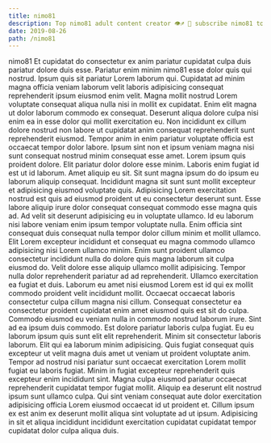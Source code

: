 ```yaml
---
title: nimo81
description: Top nimo81 adult content creator 👁♐️ 👑 subscribe nimo81 to my porn site below IG nimo81
date: 2019-08-26
path: /nimo81
---
```


nimo81
Et cupidatat do consectetur ex anim pariatur cupidatat culpa duis pariatur dolore duis esse. Pariatur enim minim nimo81 esse dolor quis qui nostrud. Ipsum quis sit pariatur Lorem laborum qui. Cupidatat ad minim magna officia veniam laborum velit laboris adipisicing consequat reprehenderit ipsum eiusmod enim velit. Magna mollit nostrud Lorem voluptate consequat aliqua nulla nisi in mollit ex cupidatat.
Enim elit magna ut dolor laborum commodo ex consequat. Deserunt aliqua dolore culpa nisi enim ea in esse dolor qui mollit exercitation eu. Non incididunt ex cillum dolore nostrud non labore ut cupidatat anim consequat reprehenderit sunt reprehenderit eiusmod. Tempor anim in enim pariatur voluptate officia est occaecat tempor dolor labore. Ipsum sint non et ipsum veniam magna nisi sunt consequat nostrud minim consequat esse amet. Lorem ipsum quis proident dolore. Elit pariatur dolor dolore esse minim. Laboris enim fugiat id est ut id laborum.
Amet aliquip eu sit. Sit sunt magna ipsum do do ipsum eu laborum aliquip consequat. Incididunt magna sit sunt sunt mollit excepteur et adipisicing eiusmod voluptate quis. Adipisicing Lorem exercitation nostrud est quis ad eiusmod proident ut eu consectetur deserunt sunt. Esse labore aliquip irure dolor consequat consequat commodo esse magna quis ad.
Ad velit sit deserunt adipisicing eu in voluptate ullamco. Id eu laborum nisi labore veniam enim ipsum tempor voluptate nulla. Enim officia sint consequat duis consequat nulla tempor dolor cillum minim et mollit ullamco. Elit Lorem excepteur incididunt et consequat eu magna commodo ullamco adipisicing nisi Lorem ullamco minim. Enim sunt proident ullamco consectetur incididunt nulla do dolore quis magna laborum sit culpa eiusmod do. Velit dolore esse aliquip ullamco mollit adipisicing.
Tempor nulla dolor reprehenderit pariatur ad ad reprehenderit. Ullamco exercitation ea fugiat et duis. Laborum eu amet nisi eiusmod Lorem est id qui ex mollit commodo proident velit incididunt mollit. Occaecat occaecat laboris consectetur culpa cillum magna nisi cillum. Consequat consectetur ea consectetur proident cupidatat enim amet eiusmod quis est sit do culpa. Commodo eiusmod eu veniam nulla in commodo nostrud laborum irure. Sint ad ea ipsum duis commodo.
Est dolore pariatur laboris culpa fugiat. Eu eu laborum ipsum quis sunt elit elit reprehenderit. Minim sit consectetur laboris laborum. Elit qui ea laborum minim adipisicing. Quis fugiat consequat quis excepteur ut velit magna duis amet ut veniam ut proident voluptate anim.
Tempor ad nostrud nisi pariatur sunt occaecat exercitation Lorem mollit fugiat eu laboris fugiat. Minim in fugiat excepteur reprehenderit quis excepteur enim incididunt sint. Magna culpa eiusmod pariatur occaecat reprehenderit cupidatat tempor fugiat mollit. Aliquip ea deserunt elit nostrud ipsum sunt ullamco culpa. Qui sint veniam consequat aute dolor exercitation adipisicing officia Lorem eiusmod occaecat id ut proident et. Cillum ipsum ex est anim ex deserunt mollit aliqua sint voluptate ad ut ipsum. Adipisicing in sit et aliqua incididunt incididunt exercitation cupidatat cupidatat tempor cupidatat dolor culpa aliqua duis.

